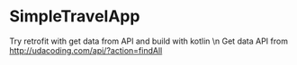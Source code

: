 # SimpleTravelApp
Try retrofit with get data from API and build with kotlin \n
Get data API from http://udacoding.com/api/?action=findAll
